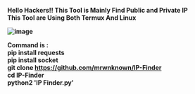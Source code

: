 <b>Hello Hackers!! This Tool is Mainly Find Public and Private IP<b> <br>
<b> This Tool are Using Both Termux And Linux<b><br>
  
 ![image](https://user-images.githubusercontent.com/108183497/176086069-e4e9de37-0d65-4b4f-b80e-1fe7665355c7.png)
 

<b>Command is :<b><br>
pip install requests<br>
pip install socket<br>
git clone https://github.com/mrwnknown/IP-Finder<br>
cd IP-Finder<br>
python2 'IP Finder.py'<br>
